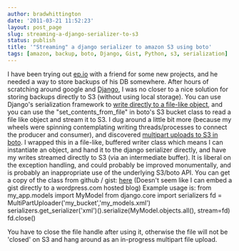 ```yaml
---
author: bradwhittington
date: '2011-03-21 11:52:23'
layout: post_page
slug: streaming-a-django-serializer-to-s3
status: publish
title: '"Streaming" a django serializer to amazon S3 using boto'
tags: [amazon, backup, boto, Django, Gist, Python, s3, serialization]
---
```


I have been trying out [ep.io](http://ep.io "ep.io") with a friend
for some new projects, and he needed a way to store backups of his
DB somewhere. After hours of scratching around google and
[Django](http://djangoproject.com "Django"), I was no closer to a
nice solution for storing backups directly to S3 (without using
local storage). You can use Django's serialization framework to
[write directly to a file-like object](http://docs.djangoproject.com/en/dev/topics/serialization/#serializing-data),
and you can use the "set\_contents\_from\_file" in boto's S3 bucket
class to read a file like object and stream it to S3. I dug around
a little bit more (because my wheels were spinning contemplating
writing threads/processes to connect the producer and consumer),
and discovered
[multipart uploads to S3 in boto](http://www.elastician.com/2010/12/s3-multipart-upload-in-boto.html).
I wrapped this in a file-like, buffered writer class which means I
can instantiate an object, and hand it to the django serializer
directly, and have my writes streamed directly to S3 (via an
intermediate buffer). It is liberal on the exception handling, and
could probably be improved monumentally, and is probably an
inappropriate use of the underlying S3/boto API. You can get a copy
of the class from github / gist:
[here](https://gist.github.com/872948) (Doesn't seem like I can
embed a gist directly to a wordpress.com hosted blog) Example usage
is:
    from my_app.models import MyModel
    from django.core import serializers
    fd = MultiPartUploader('my_bucket','my_models.xml')
    serializers.get_serializer('xml')().serialize(MyModel.objects.all(), stream=fd)
    fd.close()

You have to close the file handle after using it, otherwise the
file will not be 'closed' on S3 and hang around as an in-progress
multipart file upload.


